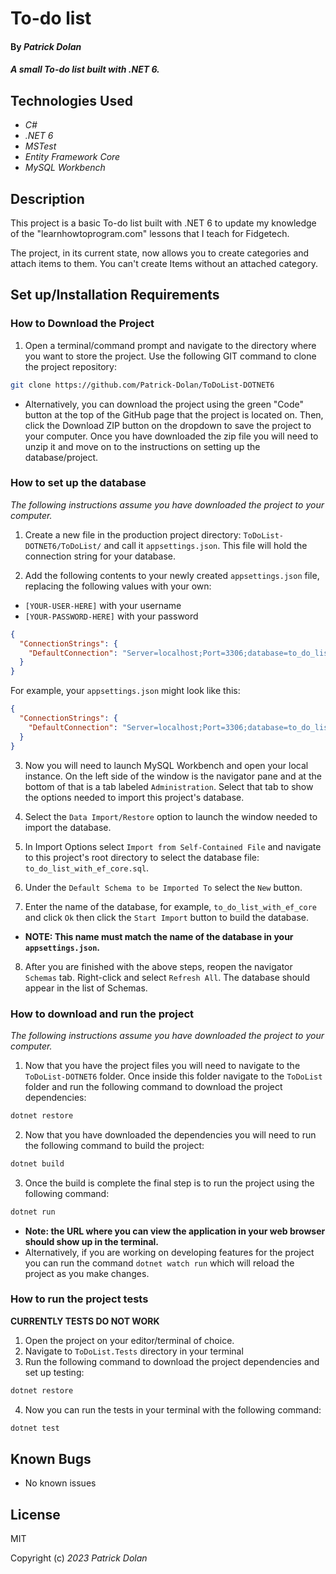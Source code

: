 # To-do list

#### By _**Patrick Dolan**_

#### _A small To-do list built with .NET 6._

## Technologies Used

* _C#_
* _.NET 6_
* _MSTest_
* _Entity Framework Core_
* _MySQL Workbench_

## Description

This project is a basic To-do list built with .NET 6 to update my knowledge of the "learnhowtoprogram.com" lessons that I teach for Fidgetech. 

The project, in its current state, now allows you to create categories and attach items to them. You can't create Items without an attached category. 

## Set up/Installation Requirements

### How to Download the Project

1. Open a terminal/command prompt and navigate to the directory where you want to store the project. Use the following GIT command to clone the project repository:

```bash
git clone https://github.com/Patrick-Dolan/ToDoList-DOTNET6
```

- Alternatively, you can download the project using the green "Code" button at the top of the GitHub page that the project is located on. Then, click the Download ZIP button on the dropdown to save the project to your computer. Once you have downloaded the zip file you will need to unzip it and move on to the instructions on setting up the database/project.

### How to set up the database

_The following instructions assume you have downloaded the project to your computer._

1. Create a new file in the production project directory: ```ToDoList-DOTNET6/ToDoList/``` and call it ```appsettings.json```. This file will hold the connection string for your database.

2. Add the following contents to your newly created ```appsettings.json``` file, replacing the following values with your own:
  - ```[YOUR-USER-HERE]``` with your username
  - ```[YOUR-PASSWORD-HERE]``` with your password

```json
{
  "ConnectionStrings": {
    "DefaultConnection": "Server=localhost;Port=3306;database=to_do_list_with_ef_core;uid=[YOUR-USER-HERE];pwd=[YOUR-PASSWORD-HERE];"
  }
}
```

For example, your ```appsettings.json``` might look like this:

```json
{
  "ConnectionStrings": {
    "DefaultConnection": "Server=localhost;Port=3306;database=to_do_list_with_ef_core;uid=adalovelace;pwd=theCountessKing1;"
  }
}
```

3. Now you will need to launch MySQL Workbench and open your local instance. On the left side of the window is the navigator pane and at the bottom of that is a tab labeled ```Administration```. Select that tab to show the options needed to import this project's database. 

4. Select the ```Data Import/Restore``` option to launch the window needed to import the database.

5. In Import Options select ```Import from Self-Contained File``` and navigate to this project's root directory to select the database file: ```to_do_list_with_ef_core.sql```. 

6. Under the ```Default Schema to be Imported To``` select the ```New``` button.
7. Enter the name of the database, for example, ```to_do_list_with_ef_core``` and click ```Ok``` then click the ```Start Import``` button to build the database. 
  - **NOTE: This name must match the name of the database in your ```appsettings.json```.**

8. After you are finished with the above steps, reopen the navigator ```Schemas``` tab. Right-click and select ```Refresh All```. The database should appear in the list of Schemas.

### How to download and run the project

_The following instructions assume you have downloaded the project to your computer._

1. Now that you have the project files you will need to navigate to the ```ToDoList-DOTNET6``` folder. Once inside this folder navigate to the ```ToDoList``` folder and run the following command to download the project dependencies:

```bash
dotnet restore
```

2. Now that you have downloaded the dependencies you will need to run the following command to build the project:

```bash
dotnet build
```

3. Once the build is complete the final step is to run the project using the following command:

```bash
dotnet run
```

- **Note: the URL where you can view the application in your web browser should show up in the terminal.**
- Alternatively, if you are working on developing features for the project you can run the command ```dotnet watch run``` which will reload the project as you make changes.

### How to run the project tests  

**CURRENTLY TESTS DO NOT WORK**

1. Open the project on your editor/terminal of choice.
2. Navigate to ```ToDoList.Tests``` directory in your terminal
3. Run the following command to download the project dependencies and set up testing:

```bash
dotnet restore
```

4. Now you can run the tests in your terminal with the following command:

```bash
dotnet test
```

## Known Bugs

* No known issues

## License

MIT

Copyright (c) _2023_ _Patrick Dolan_ 